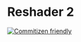 # Reshader 2

[![Commitizen friendly](https://img.shields.io/badge/commitizen-friendly-brightgreen.svg)](http://commitizen.github.io/cz-cli/)